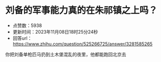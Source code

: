 # 刘备的军事能力真的在朱祁镇之上吗？
- 点赞数：5938
- 更新时间：2023年11月08日18时25分24秒
- 回答url：https://www.zhihu.com/question/525266725/answer/3281585265
<body>
 <p data-pid="0CZQLQEi">你把刘备单枪匹马扔到土木堡混乱的夜里，他都能跑回北京去</p>
</body>